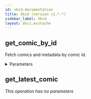 ```yaml
---
id: xkcd-documentation
title: Xkcd (version v1.*.*)
sidebar_label: Xkcd
layout: docs.mustache
---
```


## get_comic_by_id

Fetch comics and metadata by comic id.

<details><summary>Parameters</summary>

#### comicId (required)

**Type:** number

</details>

## get_latest_comic



*This operation has no parameters*

